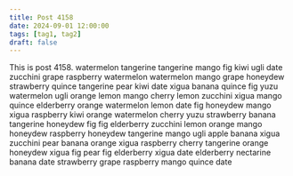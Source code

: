 ```yaml
---
title: Post 4158
date: 2024-09-01 12:00:00
tags: [tag1, tag2]
draft: false
---
```

This is post 4158.
watermelon
tangerine
tangerine
mango
fig
kiwi
ugli
date
zucchini
grape
raspberry
watermelon
watermelon
mango
grape
honeydew
strawberry
quince
tangerine
pear
kiwi
date
xigua
banana
quince
fig
yuzu
watermelon
ugli
orange
lemon
mango
cherry
lemon
zucchini
xigua
mango
quince
elderberry
orange
watermelon
lemon
date
fig
honeydew
mango
xigua
raspberry
kiwi
orange
watermelon
cherry
yuzu
strawberry
banana
tangerine
honeydew
fig
fig
elderberry
zucchini
lemon
orange
mango
honeydew
raspberry
honeydew
tangerine
mango
ugli
apple
banana
xigua
zucchini
pear
banana
orange
xigua
raspberry
cherry
tangerine
orange
honeydew
xigua
fig
pear
fig
elderberry
xigua
date
elderberry
nectarine
banana
date
strawberry
grape
raspberry
mango
quince
date
